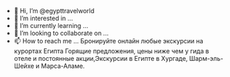 - 👋 Hi, I’m @egypttravelworld
- 👀 I’m interested in ...
- 🌱 I’m currently learning ...
- 💞️ I’m looking to collaborate on ...
- 📫 How to reach me ...
Бронируйте онлайн любые экскурсии на курортах Египта Горящие предложения, цены ниже чем у гида в отеле и постоянные акции,Экскурсии в Египте в Хургаде, Шарм-эль-Шейхе и Марса-Аламе.
<!---
egypttravelworld/egypttravelworld is a ✨ special ✨ repository because its `README.md` (this file) appears on your GitHub profile.
You can click the Preview link to take a look at your changes.
--->
